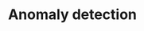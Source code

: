 ---
title: "Anomaly detection"
excerpt: "Anomaly detection using Airbus data"
git_url: "https://github.com/savoga/data-challenge-anomaly-detection/"
image: "https://is5-ssl.mzstatic.com/image/thumb/Purple113/v4/4d/e0/c3/4de0c34c-6248-41a0-822b-a94de8be3c00/source/256x256bb.jpg"
publish: true
---